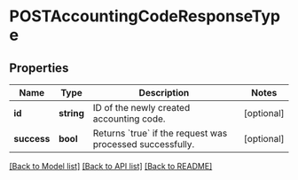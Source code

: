 # POSTAccountingCodeResponseType

## Properties
Name | Type | Description | Notes
------------ | ------------- | ------------- | -------------
**id** | **string** | ID of the newly created accounting code. | [optional] 
**success** | **bool** | Returns &#x60;true&#x60; if the request was processed successfully. | [optional] 

[[Back to Model list]](../README.md#documentation-for-models) [[Back to API list]](../README.md#documentation-for-api-endpoints) [[Back to README]](../README.md)


